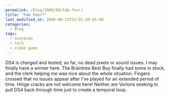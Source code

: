 ```yaml
---
permalink: /blog/2006/08/fab-four/
title: "Fab Four?"
last_modified_at: 2006-08-23T22:02:49-05:00
categories:
  - Blog
tags:
  - nintendo
  - tech
  - video game
---
```


DS4 is charged and tested; so far, no dead pixels or sound issues.  I may finally have a winner here.  The Braintree
Best Buy finally had some in stock, and the clerk helping me was nice about the whole situation.  Fingers crossed that
no issues appear after I've played for an extended period of time.  Hinge cracks are not welcome here!  Neither are
Vorlons seeking to pull DS4 back through time just to create a temporal loop.